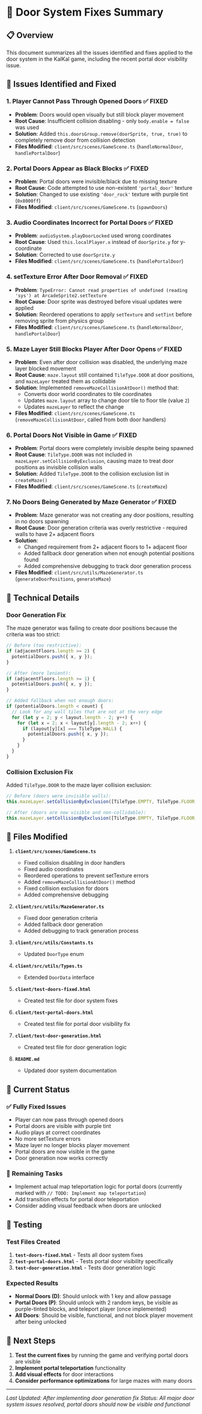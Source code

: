 # 🚪 Door System Fixes Summary

## 📋 Overview
This document summarizes all the issues identified and fixes applied to the door system in the KalKal game, including the recent portal door visibility issue.

## 🚨 Issues Identified and Fixed

### 1. **Player Cannot Pass Through Opened Doors** ✅ FIXED
- **Problem**: Doors would open visually but still block player movement
- **Root Cause**: Insufficient collision disabling - only `body.enable = false` was used
- **Solution**: Added `this.doorsGroup.remove(doorSprite, true, true)` to completely remove door from collision detection
- **Files Modified**: `client/src/scenes/GameScene.ts` (`handleNormalDoor`, `handlePortalDoor`)

### 2. **Portal Doors Appear as Black Blocks** ✅ FIXED
- **Problem**: Portal doors were invisible/black due to missing texture
- **Root Cause**: Code attempted to use non-existent `'portal_door'` texture
- **Solution**: Changed to use existing `'door_rock'` texture with purple tint (`0x8000ff`)
- **Files Modified**: `client/src/scenes/GameScene.ts` (`spawnDoors`)

### 3. **Audio Coordinates Incorrect for Portal Doors** ✅ FIXED
- **Problem**: `audioSystem.playDoorLocked` used wrong coordinates
- **Root Cause**: Used `this.localPlayer.x` instead of `doorSprite.y` for y-coordinate
- **Solution**: Corrected to use `doorSprite.y`
- **Files Modified**: `client/src/scenes/GameScene.ts` (`handlePortalDoor`)

### 4. **setTexture Error After Door Removal** ✅ FIXED
- **Problem**: `TypeError: Cannot read properties of undefined (reading 'sys') at ArcadeSprite2.setTexture`
- **Root Cause**: Door sprite was destroyed before visual updates were applied
- **Solution**: Reordered operations to apply `setTexture` and `setTint` before removing sprite from physics group
- **Files Modified**: `client/src/scenes/GameScene.ts` (`handleNormalDoor`, `handlePortalDoor`)

### 5. **Maze Layer Still Blocks Player After Door Opens** ✅ FIXED
- **Problem**: Even after door collision was disabled, the underlying maze layer blocked movement
- **Root Cause**: `maze.layout` still contained `TileType.DOOR` at door positions, and `mazeLayer` treated them as collidable
- **Solution**: Implemented `removeMazeCollisionAtDoor()` method that:
  - Converts door world coordinates to tile coordinates
  - Updates `maze.layout` array to change door tile to floor tile (value `2`)
  - Updates `mazeLayer` to reflect the change
- **Files Modified**: `client/src/scenes/GameScene.ts` (`removeMazeCollisionAtDoor`, called from both door handlers)

### 6. **Portal Doors Not Visible in Game** ✅ FIXED
- **Problem**: Portal doors were completely invisible despite being spawned
- **Root Cause**: `TileType.DOOR` was not included in `mazeLayer.setCollisionByExclusion`, causing maze to treat door positions as invisible collision walls
- **Solution**: Added `TileType.DOOR` to the collision exclusion list in `createMaze()`
- **Files Modified**: `client/src/scenes/GameScene.ts` (`createMaze`)

### 7. **No Doors Being Generated by Maze Generator** ✅ FIXED
- **Problem**: Maze generator was not creating any door positions, resulting in no doors spawning
- **Root Cause**: Door generation criteria was overly restrictive - required walls to have 2+ adjacent floors
- **Solution**: 
  - Changed requirement from 2+ adjacent floors to 1+ adjacent floor
  - Added fallback door generation when not enough potential positions found
  - Added comprehensive debugging to track door generation process
- **Files Modified**: `client/src/utils/MazeGenerator.ts` (`generateDoorPositions`, `generateMaze`)

## 🔧 Technical Details

### Door Generation Fix
The maze generator was failing to create door positions because the criteria was too strict:

```typescript
// Before (too restrictive):
if (adjacentFloors.length >= 2) {
  potentialDoors.push({ x, y });
}

// After (more lenient):
if (adjacentFloors.length >= 1) {
  potentialDoors.push({ x, y });
}

// Added fallback when not enough doors:
if (potentialDoors.length < count) {
  // Look for any wall tiles that are not at the very edge
  for (let y = 2; y < layout.length - 2; y++) {
    for (let x = 2; x < layout[y].length - 2; x++) {
      if (layout[y][x] === TileType.WALL) {
        potentialDoors.push({ x, y });
      }
    }
  }
}
```

### Collision Exclusion Fix
Added `TileType.DOOR` to the maze layer collision exclusion:

```typescript
// Before (doors were invisible walls):
this.mazeLayer.setCollisionByExclusion([TileType.EMPTY, TileType.FLOOR, TileType.SPAWN, TileType.KEY_SPAWN, TileType.EXIT]);

// After (doors are now visible and non-collidable):
this.mazeLayer.setCollisionByExclusion([TileType.EMPTY, TileType.FLOOR, TileType.SPAWN, TileType.KEY_SPAWN, TileType.DOOR, TileType.EXIT]);
```

## 📁 Files Modified

1. **`client/src/scenes/GameScene.ts`**
   - Fixed collision disabling in door handlers
   - Fixed audio coordinates
   - Reordered operations to prevent setTexture errors
   - Added `removeMazeCollisionAtDoor()` method
   - Fixed collision exclusion for doors
   - Added comprehensive debugging

2. **`client/src/utils/MazeGenerator.ts`**
   - Fixed door generation criteria
   - Added fallback door generation
   - Added debugging to track generation process

3. **`client/src/utils/Constants.ts`**
   - Updated `DoorType` enum

4. **`client/src/utils/Types.ts`**
   - Extended `DoorData` interface

5. **`client/test-doors-fixed.html`**
   - Created test file for door system fixes

6. **`client/test-portal-doors.html`**
   - Created test file for portal door visibility fix

7. **`client/test-door-generation.html`**
   - Created test file for door generation logic

8. **`README.md`**
   - Updated door system documentation

## 🎯 Current Status

### ✅ **Fully Fixed Issues**
- Player can now pass through opened doors
- Portal doors are visible with purple tint
- Audio plays at correct coordinates
- No more setTexture errors
- Maze layer no longer blocks player movement
- Portal doors are now visible in the game
- Door generation now works correctly

### 🔄 **Remaining Tasks**
- Implement actual map teleportation logic for portal doors (currently marked with `// TODO: Implement map teleportation`)
- Add transition effects for portal door teleportation
- Consider adding visual feedback when doors are unlocked

## 🧪 Testing

### Test Files Created
1. **`test-doors-fixed.html`** - Tests all door system fixes
2. **`test-portal-doors.html`** - Tests portal door visibility specifically
3. **`test-door-generation.html`** - Tests door generation logic

### Expected Results
- **Normal Doors (D)**: Should unlock with 1 key and allow passage
- **Portal Doors (P)**: Should unlock with 2 random keys, be visible as purple-tinted blocks, and teleport player (once implemented)
- **All Doors**: Should be visible, functional, and not block player movement after being unlocked

## 🚀 Next Steps

1. **Test the current fixes** by running the game and verifying portal doors are visible
2. **Implement portal teleportation** functionality
3. **Add visual effects** for door interactions
4. **Consider performance optimizations** for large mazes with many doors

---

*Last Updated: After implementing door generation fix*
*Status: All major door system issues resolved, portal doors should now be visible and functional*

